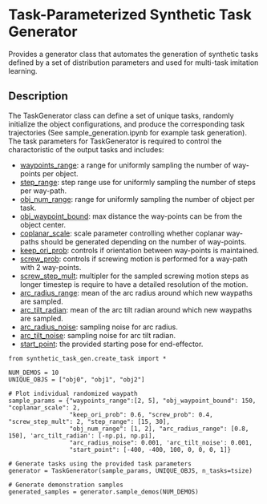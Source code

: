 # Task-Parameterized Synthetic Task Generator

Provides a generator class that automates the generation of synthetic tasks defined by a set of distribution parameters and used for multi-task imitation learning.

## Description
The TaskGenerator class can define a set of unique tasks, randomly initialize the object configurations, and produce the corresponding task trajectories (See sample_generation.ipynb for example task generation).
The task parameters for TaskGenerator is required to control the charactoristic of the output tasks and includes:
* <ins>waypoints_range</ins>: a range for uniformly sampling the number of way-points per object.
* <ins>step_range</ins>: step range use for uniformly sampling the number of steps per way-path.
* <ins>obj_num_range</ins>: range for uniformly sampling the number of object per task.
* <ins>obj_waypoint_bound</ins>: max distance the way-points can be from the object center.
* <ins>coplanar_scale</ins>: scale parameter controlling whether coplanar way-paths should be generated depending on the number of way-points.
* <ins>keep_ori_prob</ins>: controls if orientation between way-points is maintained.
* <ins>screw_prob</ins>: controls if screwing motion is performed for a way-path with 2 way-points.
* <ins>screw_step_mult</ins>: multipler for the sampled screwing motion steps as longer timestep is require to have a detailed resolution of the motion.
* <ins>arc_radius_range</ins>: mean of the arc radius around which new waypaths are sampled.
* <ins>arc_tilt_radian</ins>: mean of the arc tilt radian around which new waypaths are sampled.
* <ins>arc_radius_noise</ins>: sampling noise for arc radius.
* <ins>arc_tilt_noise</ins>: sampling noise for arc tilt radian.
* <ins>start_point</ins>: the provided starting pose for end-effector.

```
from synthetic_task_gen.create_task import *

NUM_DEMOS = 10
UNIQUE_OBJS = ["obj0", "obj1", "obj2"]

# Plot individual randomized waypath
sample_params = {"waypoints_range":[2, 5], "obj_waypoint_bound": 150, "coplanar_scale": 2,
                 "keep_ori_prob": 0.6, "screw_prob": 0.4, "screw_step_mult": 2, "step_range": [15, 30],
                 "obj_num_range": [1, 2], "arc_radius_range": [0.8, 150], 'arc_tilt_radian': [-np.pi, np.pi],
                 "arc_radius_noise": 0.001, 'arc_tilt_noise': 0.001, 
                 "start_point": [-400, -400, 100, 0, 0, 0, 1]}
                 
# Generate tasks using the provided task parameters
generator = TaskGenerator(sample_params, UNIQUE_OBJS, n_tasks=tsize)

# Generate demonstration samples
generated_samples = generator.sample_demos(NUM_DEMOS)
```

